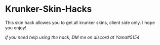 # Krunker-Skin-Hacks
This skin hack allowes you to get all krunker skins, client side only. I hope you enjoy!

*if you need help using the hack, DM me on discord at Yama#5154*

